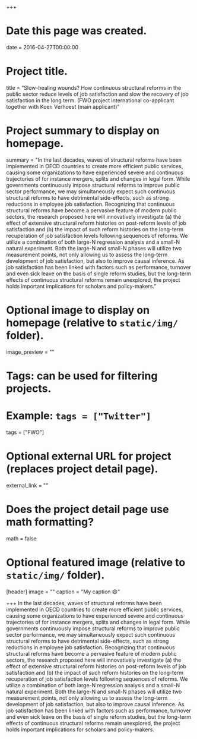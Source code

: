 +++
# Date this page was created.
date = 2016-04-27T00:00:00

# Project title.
title = "Slow-healing wounds? How continuous structural reforms in the public sector reduce levels of job satisfaction and slow the recovery of job satisfaction in the long term. (FWO project international co-applicant together with Koen Verhoest (main applicant)"

# Project summary to display on homepage.
summary = "In the last decades, waves of structural reforms have been implemented in OECD countries to create more efficient public services, causing some organizations to have experienced severe and continuous trajectories of for instance mergers, splits and changes in legal form. While governments continuously impose structural reforms to improve public sector performance, we may simultaneously expect such continuous structural reforms to have detrimental side-effects, such as strong reductions in employee job satisfaction. Recognizing that continuous structural reforms have become a pervasive feature of modern public sectors, the research proposed here will innovatively investigate (a) the effect of extensive structural reform histories on post-reform levels of job satisfaction and (b) the impact of such reform histories on the long-term recuperation of job satisfaction levels following sequences of reforms. We utilize a combination of both large-N regression analysis and a small-N natural experiment. Both the large-N and small-N phases will utilize two measurement points, not only allowing us to assess the long-term development of job satisfaction, but also to improve causal inference. As job satisfaction has been linked with factors such as performance, turnover and even sick leave on the basis of single reform studies, but the long-term effects of continuous structural reforms remain unexplored, the project holds important implications for scholars and policy-makers."


# Optional image to display on homepage (relative to `static/img/` folder).
image_preview = ""

# Tags: can be used for filtering projects.
# Example: `tags = ["Twitter"]`
tags = ["FWO"]

# Optional external URL for project (replaces project detail page).
external_link = ""

# Does the project detail page use math formatting?
math = false

# Optional featured image (relative to `static/img/` folder).
[header]
image = ""
caption = "My caption :smile:"

+++
In the last decades, waves of structural reforms have been implemented in OECD countries to create more efficient public services, causing some organizations to have experienced severe and continuous trajectories of for instance mergers, splits and changes in legal form. While governments continuously impose structural reforms to improve public sector performance, we may simultaneously expect such continuous structural reforms to have detrimental side-effects, such as strong reductions in employee job satisfaction. Recognizing that continuous structural reforms have become a pervasive feature of modern public sectors, the research proposed here will innovatively investigate (a) the effect of extensive structural reform histories on post-reform levels of job satisfaction and (b) the impact of such reform histories on the long-term recuperation of job satisfaction levels following sequences of reforms. We utilize a combination of both large-N regression analysis and a small-N natural experiment. Both the large-N and small-N phases will utilize two measurement points, not only allowing us to assess the long-term development of job satisfaction, but also to improve causal inference. As job satisfaction has been linked with factors such as performance, turnover and even sick leave on the basis of single reform studies, but the long-term effects of continuous structural reforms remain unexplored, the project holds important implications for scholars and policy-makers.